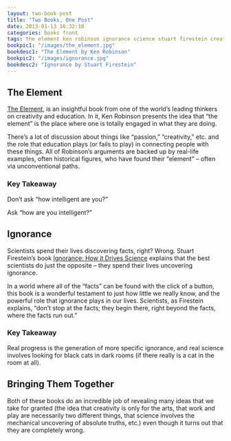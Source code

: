 ```yaml
---
layout: two-book-post
title: "Two Books, One Post"
date: 2013-01-13 16:32:18
categories: books front
tags: the element ken robinson ignorance science stuart firestein creativity
bookpic1: "/images/the_element.jpg"
bookdesc1: "The Element by Ken Robinson"
bookpic2: "/images/ignorance.jpg"
bookdesc2: "Ignorance by Stuart Firestein"
---
```


The Element
-----------

[The Element][1], is an insightful book from one of the world’s leading thinkers on creativity and education. In it, Ken Robinson presents the idea that “the element” is the place where one is totally engaged in what they are doing. 

There’s a lot of discussion about things like “passion,” “creativity,” etc. and the role that education plays (or fails to play) in connecting people with these things. All of Robinson’s arguments are backed up by real-life examples, often historical figures, who have found their “element” – often via unconventional paths.

### Key Takeaway

Don’t ask “how intelligent are you?”

Ask “how are you intelligent?”

Ignorance
---------

Scientists spend their lives discovering facts, right? Wrong. Stuart Firestein’s book [Ignorance: How it Drives Science][2] explains that the best scientists do just the opposite – they spend their lives uncovering ignorance. 

In a world where all of the “facts” can be found with the click of a button, this book is a wonderful testament to just how little we really know, and the powerful role that ignorance plays in our lives. Scientists, as Firestein explains, “don’t stop at the facts; they begin there, right beyond the facts, where the facts run out.”

### Key Takeaway

Real progress is the generation of more specific ignorance, and real science involves looking for black cats in dark rooms (if there really is a cat in the room at all).

Bringing Them Together
----------------------

Both of these books do an incredible job of revealing many ideas that we take for granted (the idea that creativity is only for the arts, that work and play are necessarily two different things, that science involves the mechanical uncovering of absolute truths, etc.) even though it turns out that they are completely wrong.

[1]: http://sirkenrobinson.com/skr/the-element "The Element by Ken Robinson"
[2]: http://www.amazon.com/Ignorance-Drives-Science-Stuart-Firestein/dp/0199828075 "Ignorance by Stuart Firestein"
